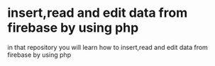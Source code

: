 # insert,read and edit data from firebase by using php
 in that repository you will learn how to insert,read and edit data from firebase by using php
